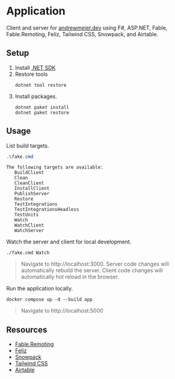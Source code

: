 # Application
Client and server for [andrewmeier.dev](https://andrewmeier.dev) using
F#, ASP.NET, Fable, Fable.Remoting, Feliz, Tailwind CSS, Snowpack, and Airtable.

## Setup
1. Install [.NET SDK](https://dotnet.microsoft.com/download)
2. Restore tools
    ```
    dotnet tool restore
    ```
3. Install packages.
   ```
   dotnet paket install
   dotnet paket restore
   ```

## Usage
List build targets.
```powershell
.\fake.cmd
```
```
The following targets are available:
   BuildClient
   Clean
   CleanClient
   InstallClient
   PublishServer
   Restore
   TestIntegrations
   TestIntegrationsHeadless
   TestUnits
   Watch
   WatchClient
   WatchServer
```

Watch the server and client for local development.
```
./fake.cmd Watch
```
> Navigate to http://localhost:3000.
Server code changes will automatically rebuild the server.
Client code changes will automatically hot reload in the browser.

Run the application locally.
```
docker compose up -d --build app
```
> Navigate to http://localhost:5000

## Resources
- [Fable.Remoting](https://zaid-ajaj.github.io/Fable.Remoting/)
- [Feliz](https://zaid-ajaj.github.io/Feliz/)
- [Snowpack](https://www.snowpack.dev/)
- [Tailwind CSS](https://tailwindcss.com/)
- [Airtable](https://airtable.com/)
